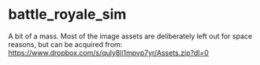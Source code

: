 # battle_royale_sim

A bit of a mass. Most of the image assets are deliberately left out for space reasons, but can be acquired from:
https://www.dropbox.com/s/quly8li1mpvp7yr/Assets.zip?dl=0
